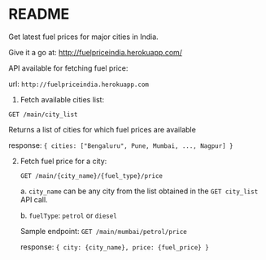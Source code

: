 # README

Get latest fuel prices for major cities in India.

Give it a go at: http://fuelpriceindia.herokuapp.com/

API available for fetching fuel price:

url: `http://fuelpriceindia.herokuapp.com`

1. Fetch available cities list:

  `GET /main/city_list`
  
  Returns a list of cities for which fuel prices are available
  
  response: `{ cities: ["Bengaluru", Pune, Mumbai, ..., Nagpur] }`
  
  
2. Fetch fuel price for a city:

   `GET /main/{city_name}/{fuel_type}/price`
   
   a. `city_name` can be any city from the list obtained in the `GET city_list` API call.
   
   b. `fuelType`: `petrol` or `diesel`
   
    Sample endpoint: `GET /main/mumbai/petrol/price`
    
    response: `{ city: {city_name}, price: {fuel_price} }`
